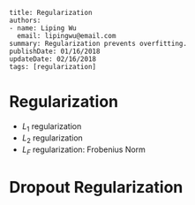 ~~~~
title: Regularization
authors:
- name: Liping Wu
  email: lipingwu@email.com
summary: Regularization prevents overfitting.
publishDate: 01/16/2018
updateDate: 02/16/2018
tags: [regularization]
~~~~

# Regularization

- $L_{1}$ regularization
- $L_{2}$ regularization
- $L_{F}$ regularization: Frobenius Norm

# Dropout Regularization


